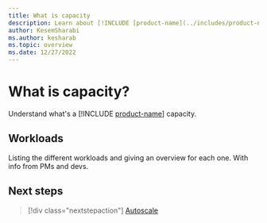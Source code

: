 ```yaml
---
title: What is capacity
description: Learn about [!INCLUDE [product-name](../includes/product-name.md)] capacities.
author: KesemSharabi
ms.author: kesharab
ms.topic: overview
ms.date: 12/27/2022
---
```


# What is capacity?

Understand what's a [!INCLUDE [product-name](../includes/product-name.md)] capacity.

## Workloads

Listing the different workloads and giving an overview for each one. With info from PMs and devs.

## Next steps

>[!div class="nextstepaction"]
>[Autoscale](autoscale.md)
